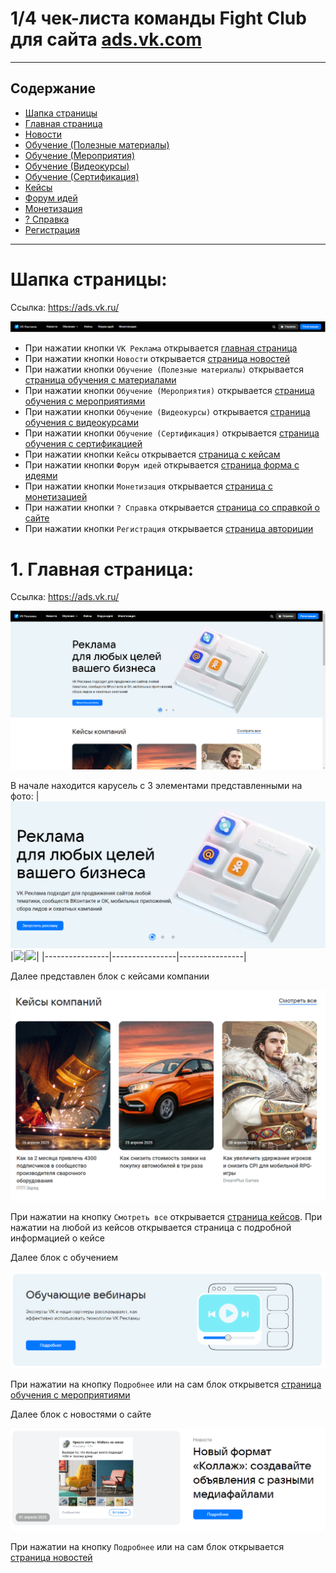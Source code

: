 # 1/4 чек-листа команды Fight Club для сайта [ads.vk.com](ads.vk.com)

---

## Содержание

- [Шапка страницы](#0)
- [Главная страница](#1)
- [Новости](#2)
- [Обучение (Полезные материалы)](#3)
- [Обучение (Мероприятия)](#4)
- [Обучение (Видеокурсы)](#5)
- [Обучение (Сертификация)](#6)
- [Кейсы](#7)
- [Форум идей](#8)
- [Монетизация](#9)
- [? Справка](#10)
- [Регистрация](#11)

---

# Шапка страницы: <a name="0"></a>

Ссылка: https://ads.vk.ru/

![](assets/image.png)

- При нажатии кнопки `VK Реклама` открывается [главная страница](#1)
- При нажатии кнопки `Новости` открывается [страница новостей](#2)
- При нажатии кнопки `Обучение (Полезные материалы)` открывается [страница обучения с материалами](#3)
- При нажатии кнопки `Обучение (Мероприятия)` открывается [страница обучения с мероприятиями](#4)
- При нажатии кнопки `Обучение (Видеокурсы)` открывается [страница обучения с видеокурсами](#5)
- При нажатии кнопки `Обучение (Сертификация)` открывается [страница обучения с сертификацией](#6)
- При нажатии кнопки `Кейсы` открывается [страница с кейсам](#7)
- При нажатии кнопки `Форум идей` открывается [страница форма с идеями](#8)
- При нажатии кнопки `Монетизация` открывается [страница с монетизацией](#9)
- При нажатии кнопки `? Справка` открывается [страница со справкой о сайте](#10)
- При нажатии кнопки `Регистрация` открывается [страница авториции](#11)

# 1. Главная страница: <a name="1"></a>
Ссылка: https://ads.vk.ru/

![](assets/image-1.png)

В начале находится карусель с 3 элементами представленными на фото:
|![](assets/image-2.png)|![](src/image-3.png)|![](src/image-4.png)|
|----------------|----------------|----------------|

Далее представлен блок с кейсами компании

![](assets/image-5.png)

При нажатии на кнопку `Смотреть все` открывается [страница кейсов](#7). При нажатии на любой из кейсов открывается страница с подробной информацией о кейсе

Далее блок с обучением

![](assets/image-6.png)

При нажатии на кнопку `Подробнее` или на сам блок открывется [страница обучения с мероприятиями](#4)

Далее блок с новостями о сайте

![](assets/image-7.png)

При нажатии на кнопку `Подробнее` или на сам блок открывается [страница новостей](#2)

